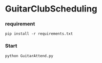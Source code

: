 # GuitarClubScheduling
### requirement
    pip install -r requirements.txt

### Start
    python GuitarAttend.py
